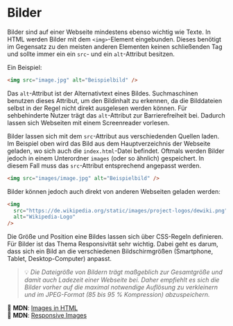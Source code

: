 # Bilder

Bilder sind auf einer Webseite mindestens ebenso wichtig wie Texte. In HTML werden Bilder mit dem `<img>`-Element eingebunden. Dieses benötigt im Gegensatz zu den meisten anderen Elementen keinen schließenden Tag und sollte immer ein ein `src`- und ein `alt`-Attribut besitzen.

Ein Beispiel:

```html
<img src="image.jpg" alt="Beispielbild" />
```

Das `alt`-Attribut ist der Alternativtext eines Bildes. Suchmaschinen benutzen dieses Attribut, um den Bildinhalt zu erkennen, da die Bilddateien selbst in der Regel nicht direkt ausgelesen werden können. Für sehbehinderte Nutzer trägt das `alt`-Attribut zur Barrierefreiheit bei. Dadurch lassen sich Webseiten mit einem Screenreader vorlesen.

Bilder lassen sich mit dem `src`-Attribut aus verschiedenden Quellen laden. Im Beispiel oben wird das Bild aus dem Hauptverzeichnis der Webseite geladen, wo sich auch die `index.html`-Datei befindet. Oftmals werden Bilder jedoch in einem Unterordner `images` (oder so ähnlich) gespeichert. In diesem Fall muss das `src`-Attribut entsprechend angepasst werden.

```html
<img src="images/image.jpg" alt="Beispielbild" />
```

Bilder können jedoch auch direkt von anderen Webseiten geladen werden:

```html
<img
  src="https://de.wikipedia.org/static/images/project-logos/dewiki.png"
  alt="Wikipedia-Logo"
/>
```

Die Größe und Position eine Bildes lassen sich über CSS-Regeln definieren. Für Bilder ist das Thema Responsivität sehr wichtig. Dabei geht es darum, dass sich ein Bild an die verschiedenen Bildschirmgrößen (Smartphone, Tablet, Desktop-Computer) anpasst.

> 💡 _Die Dateigröße von Bildern trägt maßgeblich zur Gesamtgröße und damit auch Ladezeit einer Webseite bei. Daher empfiehlt es sich die Bilder vorher auf die maximal notwendige Auflösung zu verkleinern und im JPEG-Format (85 bis 95 % Kompression) abzuspeichern._

📖 **MDN**: [Images in HTML](https://developer.mozilla.org/en-US/docs/Learn/HTML/Multimedia_and_embedding/Responsive_images)  
📖 **MDN**: [Responsive Images](https://developer.mozilla.org/en-US/docs/Learn/HTML/Multimedia_and_embedding/Responsive_images)
